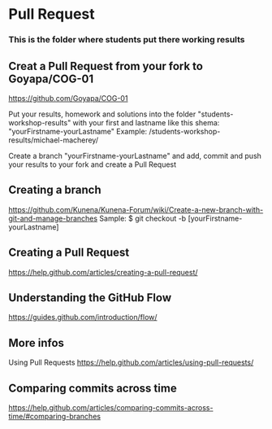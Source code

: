 # Pull Request

### This is the folder where students put there working results

## Creat a Pull Request from your fork to Goyapa/COG-01
https://github.com/Goyapa/COG-01

Put your results, homework and solutions into the folder "students-workshop-results" with 
your first and lastname like this shema: "yourFirstname-yourLastname" 
Example:
/students-workshop-results/michael-macherey/

Create a branch "yourFirstname-yourLastname" and add, commit and push your results to your fork and create a Pull Request


## Creating a branch
https://github.com/Kunena/Kunena-Forum/wiki/Create-a-new-branch-with-git-and-manage-branches
Sample:
$ git checkout -b [yourFirstname-yourLastname]

## Creating a Pull Request
https://help.github.com/articles/creating-a-pull-request/

## Understanding the GitHub Flow
https://guides.github.com/introduction/flow/


## More infos
Using Pull Requests
https://help.github.com/articles/using-pull-requests/

## Comparing commits across time
https://help.github.com/articles/comparing-commits-across-time/#comparing-branches